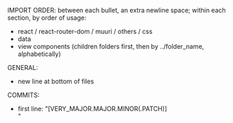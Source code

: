IMPORT ORDER:
between each bullet, an extra newline space; within each section, by order of usage:
- react / react-router-dom / muuri / others / css
- data
- view components (children folders first, then by ../folder_name, alphabetically)

GENERAL:
- new line at bottom of files

COMMITS:
- first line: "[VERY_MAJOR.MAJOR.MINOR(.PATCH)] <summary>"
